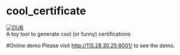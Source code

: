 # cool_certificate
[![DUB](https://img.shields.io/dub/l/vibe-d.svg?maxAge=2592000)](https://opensource.org/licenses/MIT)   
A toy tool to generate cool (or funny) certifications

#Online demo
Please visit <http://115.28.30.25:8001/> to see the demo.
